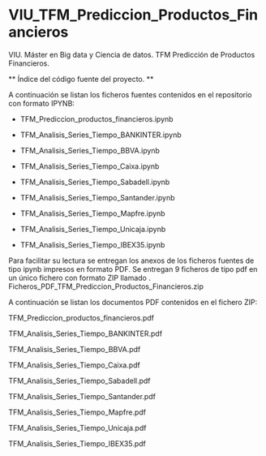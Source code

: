 # VIU_TFM_Prediccion_Productos_Financieros
VIU. Máster en Big data y Ciencia de datos. TFM Predicción de Productos Financieros.

** Índice del código fuente del proyecto. **

A continuación se listan los ficheros  fuentes contenidos en el repositorio con formato IPYNB:

- TFM_Prediccion_productos_financieros.ipynb

- TFM_Analisis_Series_Tiempo_BANKINTER.ipynb

- TFM_Analisis_Series_Tiempo_BBVA.ipynb

- TFM_Analisis_Series_Tiempo_Caixa.ipynb

- TFM_Analisis_Series_Tiempo_Sabadell.ipynb

- TFM_Analisis_Series_Tiempo_Santander.ipynb

- TFM_Analisis_Series_Tiempo_Mapfre.ipynb

- TFM_Analisis_Series_Tiempo_Unicaja.ipynb

- TFM_Analisis_Series_Tiempo_IBEX35.ipynb

Para facilitar su lectura se entregan los anexos de los ficheros fuentes de tipo ipynb  impresos en formato PDF. Se entregan 9 ficheros de tipo pdf en un único fichero con formato ZIP llamado . Ficheros_PDF_TFM_Prediccion_Productos_Financieros.zip

A continuación se listan los documentos PDF contenidos en el fichero ZIP: 

TFM_Prediccion_productos_financieros.pdf

TFM_Analisis_Series_Tiempo_BANKINTER.pdf

TFM_Analisis_Series_Tiempo_BBVA.pdf

TFM_Analisis_Series_Tiempo_Caixa.pdf

TFM_Analisis_Series_Tiempo_Sabadell.pdf

TFM_Analisis_Series_Tiempo_Santander.pdf

TFM_Analisis_Series_Tiempo_Mapfre.pdf

TFM_Analisis_Series_Tiempo_Unicaja.pdf

TFM_Analisis_Series_Tiempo_IBEX35.pdf


